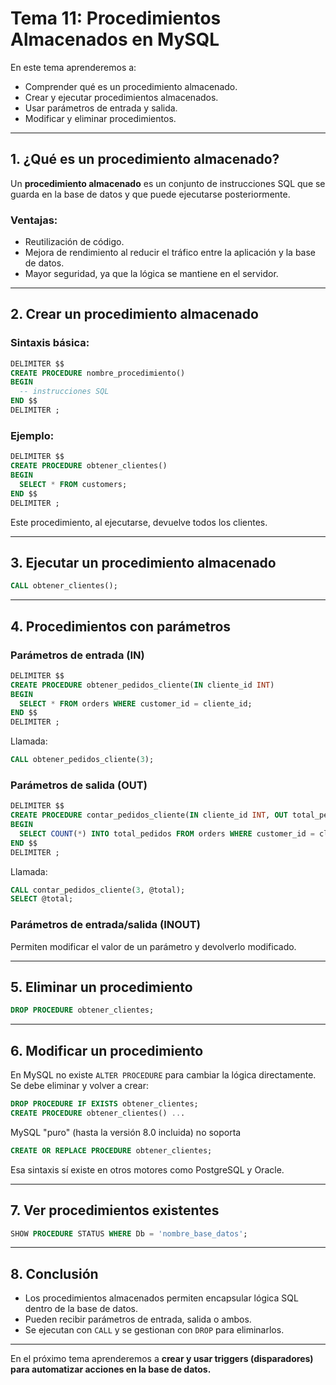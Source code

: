 # **Tema 11: Procedimientos Almacenados en MySQL**

En este tema aprenderemos a:

- Comprender qué es un procedimiento almacenado.
- Crear y ejecutar procedimientos almacenados.
- Usar parámetros de entrada y salida.
- Modificar y eliminar procedimientos.

---

## **1. ¿Qué es un procedimiento almacenado?**

Un **procedimiento almacenado** es un conjunto de instrucciones SQL que se guarda en la base de datos y que puede ejecutarse posteriormente.

### **Ventajas:**

- Reutilización de código.
- Mejora de rendimiento al reducir el tráfico entre la aplicación y la base de datos.
- Mayor seguridad, ya que la lógica se mantiene en el servidor.

---

## **2. Crear un procedimiento almacenado**

### **Sintaxis básica:**

```sql
DELIMITER $$
CREATE PROCEDURE nombre_procedimiento()
BEGIN
  -- instrucciones SQL
END $$
DELIMITER ;
```

### **Ejemplo:**

```sql
DELIMITER $$
CREATE PROCEDURE obtener_clientes()
BEGIN
  SELECT * FROM customers;
END $$
DELIMITER ;
```

Este procedimiento, al ejecutarse, devuelve todos los clientes.

---

## **3. Ejecutar un procedimiento almacenado**

```sql
CALL obtener_clientes();
```

---

## **4. Procedimientos con parámetros**

### **Parámetros de entrada (IN)**

```sql
DELIMITER $$
CREATE PROCEDURE obtener_pedidos_cliente(IN cliente_id INT)
BEGIN
  SELECT * FROM orders WHERE customer_id = cliente_id;
END $$
DELIMITER ;
```

Llamada:

```sql
CALL obtener_pedidos_cliente(3);
```

### **Parámetros de salida (OUT)**

```sql
DELIMITER $$
CREATE PROCEDURE contar_pedidos_cliente(IN cliente_id INT, OUT total_pedidos INT)
BEGIN
  SELECT COUNT(*) INTO total_pedidos FROM orders WHERE customer_id = cliente_id;
END $$
DELIMITER ;
```

Llamada:

```sql
CALL contar_pedidos_cliente(3, @total);
SELECT @total;
```

### **Parámetros de entrada/salida (INOUT)**

Permiten modificar el valor de un parámetro y devolverlo modificado.

---

## **5. Eliminar un procedimiento**

```sql
DROP PROCEDURE obtener_clientes;
```

---

## **6. Modificar un procedimiento**

En MySQL no existe `ALTER PROCEDURE` para cambiar la lógica directamente. Se debe eliminar y volver a crear:

```sql
DROP PROCEDURE IF EXISTS obtener_clientes;
CREATE PROCEDURE obtener_clientes() ...
```

MySQL "puro" (hasta la versión 8.0 incluida) no soporta

```sql
CREATE OR REPLACE PROCEDURE obtener_clientes;
```

Esa sintaxis sí existe en otros motores como PostgreSQL y Oracle.

---

## **7. Ver procedimientos existentes**

```sql
SHOW PROCEDURE STATUS WHERE Db = 'nombre_base_datos';
```

---

## **8. Conclusión**

- Los procedimientos almacenados permiten encapsular lógica SQL dentro de la base de datos.
- Pueden recibir parámetros de entrada, salida o ambos.
- Se ejecutan con `CALL` y se gestionan con `DROP` para eliminarlos.

---

En el próximo tema aprenderemos a **crear y usar triggers (disparadores) para automatizar acciones en la base de datos.**
